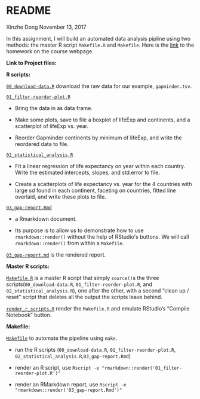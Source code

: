 README
================
Xinzhe Dong
November 13, 2017

In this assignment, I will build an automated data analysis pipline using two methods: the master R script `Makefile.R` and `Makefile`. Here is the [link](http://stat545.com/hw07_automation.html) to the homework on the course webpage.

**Link to Project files:**

**R scripts:**

[`00_download-data.R`](https://github.com/hannahdxz/STAT545-hw-Dong-Xinzhe/blob/master/hw%2007/00_download-data.R) download the raw data for our example, `gapminder.tsv`.

[`01_filter-reorder-plot.R`](https://github.com/hannahdxz/STAT545-hw-Dong-Xinzhe/blob/master/hw%2007/01_filter-reorder-plot.R) 

* Bring the data in as data frame. 

* Make some plots, save to file a boxplot of lifeExp and continents, and a scatterplot of lifeExp vs. year. 

* Reorder Gapminder continents by minimum of lifeExp, and write the reordered data to file.

[`02_statistical_analysis.R`](https://github.com/hannahdxz/STAT545-hw-Dong-Xinzhe/blob/master/hw%2007/02_statistical_analysis.R) 

* Fit a linear regression of life expectancy on year within each country. Write the estimated intercepts, slopes, and std.error to file. 

* Create a scatterplots of life expectancy vs. year for the 4 countries with large sd found in each continent, faceting on countries, fitted line overlaid, and write these plots to file.

[`03_gap-report.Rmd`](https://github.com/hannahdxz/STAT545-hw-Dong-Xinzhe/blob/master/hw%2007/03_gap-report.Rmd) 

* a Rmarkdown document. 

* Its purpose is to allow us to demonstrate how to use `rmarkdown::render()` without the help of RStudio's buttons. We will call `rmarkdown::render()` from within a `Makefile`.

[`03_gap-report.md`](https://github.com/hannahdxz/STAT545-hw-Dong-Xinzhe/blob/master/hw%2007/03_gap-report.md) is the rendered report.

**Master R scripts:**

[`Makefile.R`](https://github.com/hannahdxz/STAT545-hw-Dong-Xinzhe/blob/master/hw%2007/Makefile.R) is a master R script that simply `source()`s the three scripts(`00_download-data.R`, `01_filter-reorder-plot.R`, and `02_statistical_analysis.R`), one after the other, with a second “clean up / reset” script that deletes all the output the scripts leave behind.

[`render_r_scripts.R`](https://github.com/hannahdxz/STAT545-hw-Dong-Xinzhe/blob/master/hw%2007/render_r_scripts.R) render the `Makefile.R` and emulate RStudio’s “Compile Notebook” button.

**Makefile:**

[`Makefile`](https://github.com/hannahdxz/STAT545-hw-Dong-Xinzhe/blob/master/hw%2007/Makefile) to automate the pipeline using `make`. 

* run the R scripts (`00_download-data.R`, `01_filter-reorder-plot.R`, `02_statistical_analysis.R`,`03_gap-report.Rmd`) 

* render an R script, use `Rscript -e "rmarkdown::render('01_filter-reorder-plot.R')"` 

* render an RMarkdown report, use `Rscript -e "rmarkdown::render('03_gap-report.Rmd')"`
